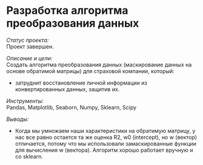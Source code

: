 # Разработка алгоритма преобразования данных

*Статус проекта:*  
Проект завершен.

*Описание и цели:*  
Создать алгоритма преобразования данных (маскирование данных на основе обратимой матрицы) для страховой компании, который:
- затруднит восстановление личной информации из конвертированных данных, защитив их.

*Инструменты:*  
Pandas, Matplotlib, Seaborn, Numpy, Sklearn, Scipy

*Выводы:*  
- Когда мы умножаем наши характеристики на обратимую матрицу, у нас все равно остается та же оценка R2, w0 (intercept), но w (вектор) отличается, потому что мы использовали замаскированные функции для вычисления w (вектора). Алгоритм хорошо работает вручную и со sklearn.
